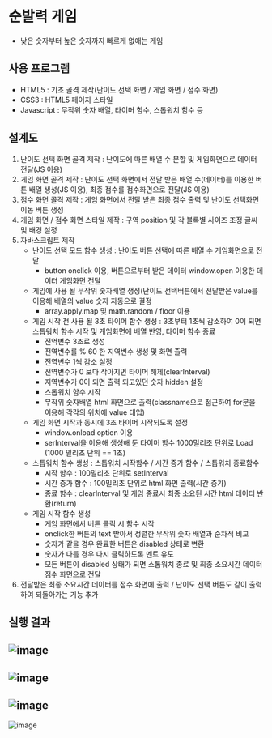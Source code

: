 # 순발력 게임
- 낮은 숫자부터 높은 숫자까지 빠르게 없애는 게임

## 사용 프로그램
- HTML5 : 기초 골격 제작(난이도 선택 화면 / 게임 화면 / 점수 화면)
- CSS3 : HTML5 페이지 스타일
- Javascript : 무작위 숫자 배열, 타이머 함수, 스톱워치 함수 등

## 설계도
1. 난이도 선택 화면 골격 제작 : 난이도에 따른 배열 수 분할 및 게임화면으로 데이터 전달(JS 이용)
2. 게임 화면 골격 제작 : 난이도 선택 화면에서 전달 받은 배열 수(데이터)를 이용한 버튼 배열 생성(JS 이용), 최종 점수를 점수화면으로 전달(JS 이용)
3. 점수 화면 골격 제작 : 게임 화면에서 전달 받은 최종 점수 출력 및 난이도 선택화면 이동 버튼 생성
4. 게임 화면 / 점수 화면 스타일 제작 : 구역 position 및 각 블록별 사이즈 조정 글씨 및 배경 설정
5. 자바스크립트 제작
    - 난이도 선택 모드 함수 생성 : 난이도 버튼 선택에 따른 배열 수 게임화면으로 전달
      - button onclick 이용, 버튼으로부터 받은 데이터 window.open 이용한 데이터 게임화면 전달
    - 게임에 사용 될 무작위 숫자배열 생성(난이도 선택버튼에서 전달받은 value를 이용해 배열의 value 숫자 자동으로 결정
      - array.apply.map 및 math.random / floor 이용
    - 게임 시작 전 사용 될 3초 타이머 함수 생성 : 3초부터 1초씩 감소하여 0이 되면 스톱워치 함수 시작 및 게임화면에 배열 반영, 타이머 함수 종료
      - 전역변수 3초로 생성
      - 전역변수를 % 60 한 지역변수 생성 및 화면 출력
      - 전역변수 1씩 감소 설정
      - 전역변수가 0 보다 작아지면 타이머 해제(clearInterval)
      - 지역변수가 0이 되면 출력 되고있던 숫자 hidden 설정
      - 스톱워치 함수 시작
      - 무작위 숫자배열 html 화면으로 출력(classname으로 접근하여 for문을 이용해 각각의 위치에 value 대입)
    - 게임 화면 시작과 동시에 3초 타이머 시작되도록 설정
      - window.onload option 이용
      - serInterval을 이용해 생성해 둔 타이머 함수 1000밀리초 단위로 Load (1000 밀리초 단위 == 1초)
    - 스톱워치 함수 생성 : 스톱워치 시작함수 / 시간 증가 함수 / 스톱워치 종료함수
      - 시작 함수 : 100밀리초 단위로 setInterval
      - 시간 증가 함수 : 100밀리초 단위로 html 화면 출력(시간 증가)
      - 종료 함수 : clearInterval 및 게임 종료시 최종 소요된 시간 html 데이터 반환(return)
    - 게임 시작 함수 생성
      - 게임 화면에서 버튼 클릭 시 함수 시작
      - onclick한 버튼의 text 받아서 정렬한 무작위 숫자 배열과 순차적 비교
      - 숫자가 같을 경우 완료한 버튼은 disabled 상태로 변환
      - 숫자가 다를 경우 다시 클릭하도록 멘트 유도
      - 모든 버튼이 disabled 상태가 되면 스톱워치 종료 및 최종 소요시간 데이터 점수 화면으로 전달
6. 전달받은 최종 소요시간 데이터를 점수 화면에 출력 / 난이도 선택 버튼도 같이 출력하여 되돌아가는 기능 추가

## 실행 결과

![image](https://user-images.githubusercontent.com/52812181/70196832-4671b880-174d-11ea-80c0-5c563274f9b0.png)  
--------
![image](https://user-images.githubusercontent.com/52812181/70196884-6903d180-174d-11ea-8550-86d7cfa12aad.png)  
--------
![image](https://user-images.githubusercontent.com/52812181/70196909-7d47ce80-174d-11ea-87ec-b630f495ce40.png)  
--------
![image](https://user-images.githubusercontent.com/52812181/70196934-994b7000-174d-11ea-98c7-218f35bf62ee.png)  

